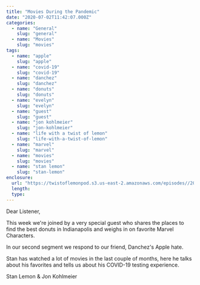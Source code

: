 ```yaml
---
title: "Movies During the Pandemic"
date: "2020-07-02T11:42:07.000Z"
categories:
  - name: "General"
    slug: "general"
  - name: "Movies"
    slug: "movies"
tags:
  - name: "apple"
    slug: "apple"
  - name: "covid-19"
    slug: "covid-19"
  - name: "danchez"
    slug: "danchez"
  - name: "donuts"
    slug: "donuts"
  - name: "evelyn"
    slug: "evelyn"
  - name: "guest"
    slug: "guest"
  - name: "jon kohlmeier"
    slug: "jon-kohlmeier"
  - name: "life with a twist of lemon"
    slug: "life-with-a-twist-of-lemon"
  - name: "marvel"
    slug: "marvel"
  - name: "movies"
    slug: "movies"
  - name: "stan lemon"
    slug: "stan-lemon"
enclosure:
  url: "https://twistoflemonpod.s3.us-east-2.amazonaws.com/episodes//2020/07/090-lwatol-20200702.mp3"
  length:
  type:
---
```


Dear Listener,

This week we're joined by a very special guest who shares the places to find the best donuts in Indianapolis and weighs in on favorite Marvel Characters.

In our second segment we respond to our friend, Danchez's Apple hate.

Stan has watched a lot of movies in the last couple of months, here he talks about his favorites and tells us about his COVID-19 testing experience.

Stan Lemon & Jon Kohlmeier
